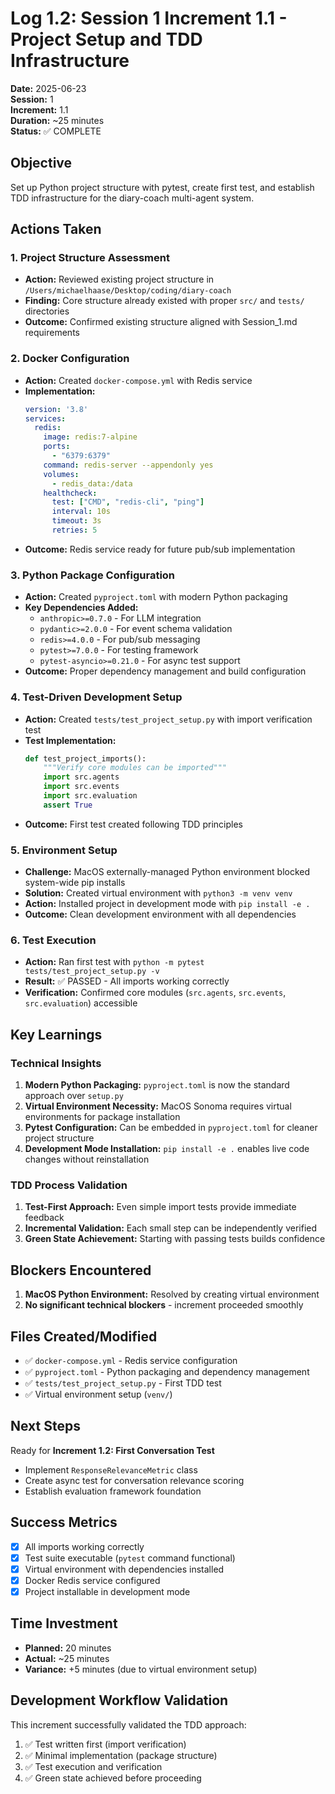 # Log 1.2: Session 1 Increment 1.1 - Project Setup and TDD Infrastructure

**Date:** 2025-06-23  
**Session:** 1  
**Increment:** 1.1  
**Duration:** ~25 minutes  
**Status:** ✅ COMPLETE

## Objective
Set up Python project structure with pytest, create first test, and establish TDD infrastructure for the diary-coach multi-agent system.

## Actions Taken

### 1. Project Structure Assessment
- **Action:** Reviewed existing project structure in `/Users/michaelhaase/Desktop/coding/diary-coach`
- **Finding:** Core structure already existed with proper `src/` and `tests/` directories
- **Outcome:** Confirmed existing structure aligned with Session_1.md requirements

### 2. Docker Configuration
- **Action:** Created `docker-compose.yml` with Redis service
- **Implementation:**
  ```yaml
  version: '3.8'
  services:
    redis:
      image: redis:7-alpine
      ports:
        - "6379:6379"
      command: redis-server --appendonly yes
      volumes:
        - redis_data:/data
      healthcheck:
        test: ["CMD", "redis-cli", "ping"]
        interval: 10s
        timeout: 3s
        retries: 5
  ```
- **Outcome:** Redis service ready for future pub/sub implementation

### 3. Python Package Configuration
- **Action:** Created `pyproject.toml` with modern Python packaging
- **Key Dependencies Added:**
  - `anthropic>=0.7.0` - For LLM integration
  - `pydantic>=2.0.0` - For event schema validation
  - `redis>=4.0.0` - For pub/sub messaging
  - `pytest>=7.0.0` - For testing framework
  - `pytest-asyncio>=0.21.0` - For async test support
- **Outcome:** Proper dependency management and build configuration

### 4. Test-Driven Development Setup
- **Action:** Created `tests/test_project_setup.py` with import verification test
- **Test Implementation:**
  ```python
  def test_project_imports():
      """Verify core modules can be imported"""
      import src.agents
      import src.events
      import src.evaluation
      assert True
  ```
- **Outcome:** First test created following TDD principles

### 5. Environment Setup
- **Challenge:** MacOS externally-managed Python environment blocked system-wide pip installs
- **Solution:** Created virtual environment with `python3 -m venv venv`
- **Action:** Installed project in development mode with `pip install -e .`
- **Outcome:** Clean development environment with all dependencies

### 6. Test Execution
- **Action:** Ran first test with `python -m pytest tests/test_project_setup.py -v`
- **Result:** ✅ PASSED - All imports working correctly
- **Verification:** Confirmed core modules (`src.agents`, `src.events`, `src.evaluation`) accessible

## Key Learnings

### Technical Insights
1. **Modern Python Packaging:** `pyproject.toml` is now the standard approach over `setup.py`
2. **Virtual Environment Necessity:** MacOS Sonoma requires virtual environments for package installation
3. **Pytest Configuration:** Can be embedded in `pyproject.toml` for cleaner project structure
4. **Development Mode Installation:** `pip install -e .` enables live code changes without reinstallation

### TDD Process Validation
1. **Test-First Approach:** Even simple import tests provide immediate feedback
2. **Incremental Validation:** Each small step can be independently verified
3. **Green State Achievement:** Starting with passing tests builds confidence

## Blockers Encountered
1. **MacOS Python Environment:** Resolved by creating virtual environment
2. **No significant technical blockers** - increment proceeded smoothly

## Files Created/Modified
- ✅ `docker-compose.yml` - Redis service configuration
- ✅ `pyproject.toml` - Python packaging and dependency management
- ✅ `tests/test_project_setup.py` - First TDD test
- ✅ Virtual environment setup (`venv/`)

## Next Steps
Ready for **Increment 1.2: First Conversation Test**
- Implement `ResponseRelevanceMetric` class
- Create async test for conversation relevance scoring
- Establish evaluation framework foundation

## Success Metrics
- [x] All imports working correctly
- [x] Test suite executable (`pytest` command functional)
- [x] Virtual environment with dependencies installed
- [x] Docker Redis service configured
- [x] Project installable in development mode

## Time Investment
- **Planned:** 20 minutes
- **Actual:** ~25 minutes
- **Variance:** +5 minutes (due to virtual environment setup)

## Development Workflow Validation
This increment successfully validated the TDD approach:
1. ✅ Test written first (import verification)
2. ✅ Minimal implementation (package structure)
3. ✅ Test execution and verification
4. ✅ Green state achieved before proceeding
